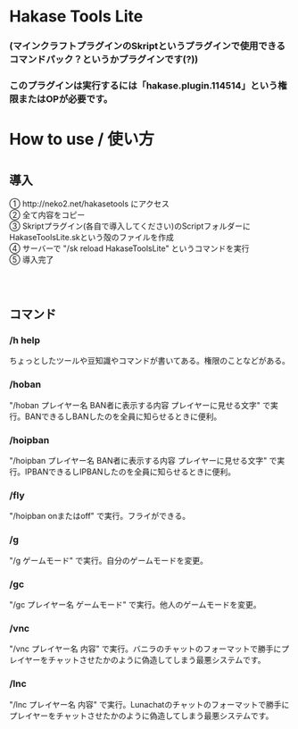 <h1>Hakase Tools Lite</h1>
<h3>(マインクラフトプラグインのSkriptというプラグインで使用できるコマンドパック？というかプラグインです(?))</h3>
<h3>このプラグインは実行するには「hakase.plugin.114514」という権限またはOPが必要です。</h3>
<h1>How to use / 使い方<h1>
  <h2>導入</h2>
  <p>① http://neko2.net/hakasetools にアクセス<br>
  ② 全て内容をコピー<br>
  ③ Skriptプラグイン(各自で導入してください)のScriptフォルダーにHakaseToolsLite.skという殻のファイルを作成<br>
  ④ サーバーで "/sk reload HakaseToolsLite" というコマンドを実行<br>
  ⑤ 導入完了<p>
  <h3>&nbsp;</h3>
  <h2>コマンド</h2>
  <h3>/h help</h3>
  <p>ちょっとしたツールや豆知識やコマンドが書いてある。権限のことなどがある。</p>
  <h3>/hoban</h3>
  <p>"/hoban プレイヤー名 BAN者に表示する内容 プレイヤーに見せる文字" で実行。BANできるしBANしたのを全員に知らせるときに便利。</p>
  <h3>/hoipban</h3>
  <p>"/hoipban プレイヤー名 BAN者に表示する内容 プレイヤーに見せる文字" で実行。IPBANできるしIPBANしたのを全員に知らせるときに便利。</p>
  <h3>/fly</h3>
  <p>"/hoipban onまたはoff" で実行。フライができる。</p>
  <h3>/g</h3>
  <p>"/g ゲームモード" で実行。自分のゲームモードを変更。</p>
  <h3>/gc</h3>
  <p>"/gc プレイヤー名 ゲームモード" で実行。他人のゲームモードを変更。</p>
  <h3>/vnc</h3>
  <p>"/vnc プレイヤー名 内容" で実行。バニラのチャットのフォーマットで勝手にプレイヤーをチャットさせたかのように偽造してしまう最悪システムです。</p>
  <h3>/lnc</h3>
  <p>"/lnc プレイヤー名 内容" で実行。Lunachatのチャットのフォーマットで勝手にプレイヤーをチャットさせたかのように偽造してしまう最悪システムです。</p>
